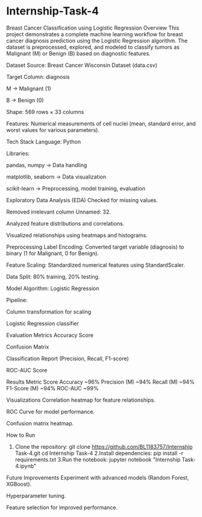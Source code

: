 # Internship-Task-4

Breast Cancer Classification using Logistic Regression
Overview
This project demonstrates a complete machine learning workflow for breast cancer diagnosis prediction using the Logistic Regression algorithm.
The dataset is preprocessed, explored, and modeled to classify tumors as Malignant (M) or Benign (B) based on diagnostic features.

Dataset
Source: Breast Cancer Wisconsin Dataset (data.csv)

Target Column: diagnosis

M → Malignant (1)

B → Benign (0)

Shape: 569 rows × 33 columns

Features: Numerical measurements of cell nuclei (mean, standard error, and worst values for various parameters).

Tech Stack
Language: Python

Libraries:

pandas, numpy → Data handling

matplotlib, seaborn → Data visualization

scikit-learn → Preprocessing, model training, evaluation

Exploratory Data Analysis (EDA)
Checked for missing values.

Removed irrelevant column Unnamed: 32.

Analyzed feature distributions and correlations.

Visualized relationships using heatmaps and histograms.

Preprocessing
Label Encoding: Converted target variable (diagnosis) to binary (1 for Malignant, 0 for Benign).

Feature Scaling: Standardized numerical features using StandardScaler.

Data Split: 80% training, 20% testing.

Model
Algorithm: Logistic Regression

Pipeline:

Column transformation for scaling

Logistic Regression classifier

Evaluation Metrics
Accuracy Score

Confusion Matrix

Classification Report (Precision, Recall, F1-score)

ROC-AUC Score

Results
Metric	Score
Accuracy	~96%
Precision (M)	~94%
Recall (M)	~94%
F1-Score (M)	~94%
ROC-AUC	~99%

Visualizations
Correlation heatmap for feature relationships.

ROC Curve for model performance.

Confusion matrix heatmap.

How to Run
1. Clone the repository:
  git clone https://github.com/BL1183757/Internship Task-4.git
  cd Internship Task-4
2.Install dependencies:
  pip install -r requirements.txt
3.Run the notebook:
  jupyter notebook "Internship Task-4.ipynb"

Future Improvements
Experiment with advanced models (Random Forest, XGBoost).

Hyperparameter tuning.

Feature selection for improved performance.

